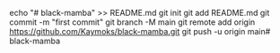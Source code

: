 echo "# black-mamba" >> README.md
git init
git add README.md
git commit -m "first commit"
git branch -M main
git remote add origin https://github.com/Kaymoks/black-mamba.git
git push -u origin main# black-mamba
